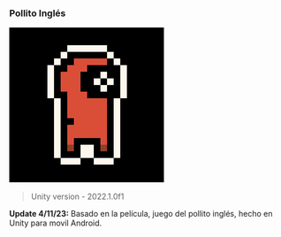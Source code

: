 ### Pollito Inglés

![](https://github.com/camilo1962/JuegoCalamar/blob/main/Assets/Sprites/ikon.png)

> Unity version - 2022.1.0f1

**Update 4/11/23:** Basado en la película, juego del pollito inglés, hecho en Unity para movil Android.
